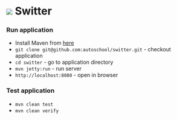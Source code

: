 # ![](https://raw.githubusercontent.com/autoschool/switter/master/src/main/webapp/public/app/img/switter-48x48.png) Switter

### Run application
  * Install Maven from [here](http://maven.apache.org)
  * `git clone git@github.com:autoschool/switter.git` - checkout application
  * `cd switter` - go to application directory
  * `mvn jetty:run` - run server
  * `http://localhost:8080` - open in browser
 
### Test application
  * `mvn clean test` 
  * `mvn clean verify`
